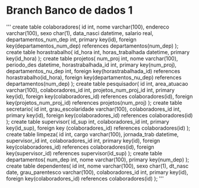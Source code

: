 # Branch Banco de dados 1

'''
create table colaboradores(
id int,
nome varchar(100),
endereco varchar(100),
sexo char(1),
data_nasci datetime,
salario real,
departamentos_num_dep int,
primary key(id),
foreign key(departamentos_num_dep) references departamentos(num_dep)
);
create table horastrabalho(
id_hora int,
horas_trabalhada datetime,
primary key(id_hora)
);
create table projetos(
num_proj int,
nome varchar(100),
periodo_des datetime,
horastrabalhada_id int,
primary key(num_proj),
departamentos_nu_dep int,
foreign key(horastrabalhada_id) references horastrabalho(id_hora),
foreign key(departamentos_nu_dep) references departamentos(num_dep)
);
create table pesquisador(
id int,
area_atuacao varchar(100),
colaboradores_id int,
projetos_num_proj_id int,
primary key(id),
foreign key(colaboradores_id) references colaboradores(id),
foreign key(projetos_num_proj_id) references projetos(num_proj)
);
create table secretario(
id int,
grau_escolaridade varchar(100),
colaboradores_id int,
primary key(id),
foreign key(colaboradores_id) references colaboradores(id)
);
create table supervisor(
id_sup int,
colaboradores_id int,
primary key(id_sup),
foreign key (colaboradores_id) references colaboradores(id)
);
create table limpeza(
id int,
cargo varchar(100),
jornada_trab datetime,
supervisor_id int,
colaboradores_id int,
primary key(id),
foreign key(colaboradores_id) references colaboradores(id),
foreign key(supervisor_id) references supervisor(id_sup)
);
create table departamentos(
num_dep int,
nome varchar(100),
primary key(num_dep)
);
create table dependentes(
id int,
nome varchar(100),
sexo char(1),
dt_nasc date,
grau_parentesco varchar(100),
colaboradores_id int,
primary key(id),
foreign key(colaboradores_id) references colaboradores(id)
);
'''
